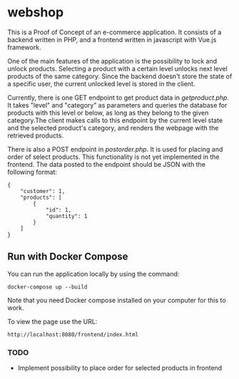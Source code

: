 # webshop
This is a Proof of Concept of an e-commerce application.
It consists of a backend written in PHP, and a frontend written in javascript with Vue.js framework.

One of the main features of the application is the possibility to lock and unlock products. Selecting a product with a certain level unlocks next level products of the same category. Since the backend doesn't store the state of a specific user, the current unlocked level is stored in the client.

Currently, there is one GET endpoint to get product data in *getproduct.php*. It takes "level" and "category" as parameters and queries the database for products with this level or below, as long as they belong to the given category.The client makes calls to this endpoint by the current level state and the selected product's category, and renders the webpage with the retrieved products.

There is also a POST endpoint in *postorder.php*. It is used for placing and order of select products. This functionality is not yet implemented in the frontend. The data posted to the endpoint should be JSON with the following format:
```
{
	"customer": 1,
	"products": [
		{
			"id": 1,
			"quantity": 1
		}
	]
}
```

## Run with Docker Compose
You can run the application locally by using the command:

`docker-compose up --build`

Note that you need Docker compose installed on your computer for this to work.

To view the page use the URL:

`http://localhost:8080/frontend/index.html`
### TODO
* Implement possibility to place order for selected products in frontend